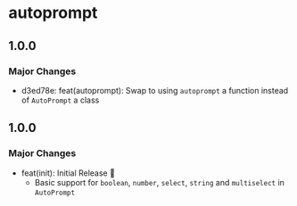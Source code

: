 # autoprompt

## 1.0.0

### Major Changes

- d3ed78e: feat(autoprompt): Swap to using `autoprompt` a function instead of `AutoPrompt` a class

## 1.0.0

### Major Changes

- feat(init): Initial Release 🎉
  - Basic support for `boolean`, `number`, `select`, `string` and `multiselect` in `AutoPrompt`

